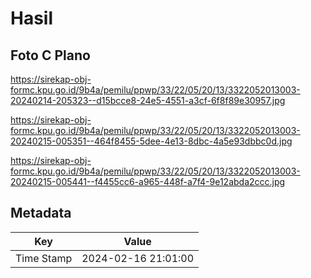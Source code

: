 # Hasil

## Foto C Plano

https://sirekap-obj-formc.kpu.go.id/9b4a/pemilu/ppwp/33/22/05/20/13/3322052013003-20240214-205323--d15bcce8-24e5-4551-a3cf-6f8f89e30957.jpg

https://sirekap-obj-formc.kpu.go.id/9b4a/pemilu/ppwp/33/22/05/20/13/3322052013003-20240215-005351--464f8455-5dee-4e13-8dbc-4a5e93dbbc0d.jpg

https://sirekap-obj-formc.kpu.go.id/9b4a/pemilu/ppwp/33/22/05/20/13/3322052013003-20240215-005441--f4455cc6-a965-448f-a7f4-9e12abda2ccc.jpg


## Metadata

| Key        | Value               |
| ---------- | ------------------- |
| Time Stamp | 2024-02-16 21:01:00 |



